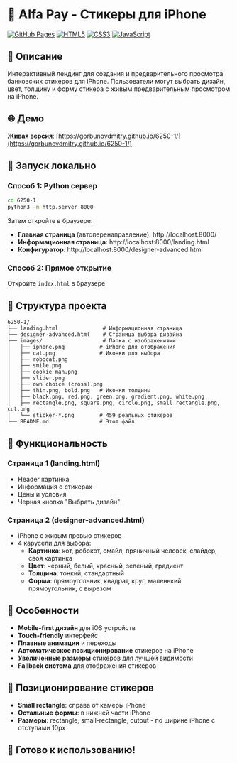 # 🎨 Alfa Pay - Стикеры для iPhone

[![GitHub Pages](https://img.shields.io/badge/GitHub%20Pages-Live-brightgreen)](https://gorbunovdmitry.github.io/6250-1/)
[![HTML5](https://img.shields.io/badge/HTML5-E34F26?logo=html5&logoColor=white)](https://developer.mozilla.org/en-US/docs/Web/HTML)
[![CSS3](https://img.shields.io/badge/CSS3-1572B6?logo=css3&logoColor=white)](https://developer.mozilla.org/en-US/docs/Web/CSS)
[![JavaScript](https://img.shields.io/badge/JavaScript-F7DF1E?logo=javascript&logoColor=black)](https://developer.mozilla.org/en-US/docs/Web/JavaScript)

## 📱 Описание

Интерактивный лендинг для создания и предварительного просмотра банковских стикеров для iPhone. Пользователи могут выбрать дизайн, цвет, толщину и форму стикера с живым предварительным просмотром на iPhone.

## 🌐 Демо

**Живая версия**: [https://gorbunovdmitry.github.io/6250-1/](https://gorbunovdmitry.github.io/6250-1/)

## 🚀 Запуск локально

### Способ 1: Python сервер
```bash
cd 6250-1
python3 -m http.server 8000
```

Затем откройте в браузере:
- **Главная страница** (автоперенаправление): http://localhost:8000/
- **Информационная страница**: http://localhost:8000/landing.html
- **Конфигуратор**: http://localhost:8000/designer-advanced.html

### Способ 2: Прямое открытие
Откройте `index.html` в браузере

## 📁 Структура проекта

```
6250-1/
├── landing.html              # Информационная страница
├── designer-advanced.html    # Страница выбора дизайна
├── images/                   # Папка с изображениями
│   ├── iphone.png           # iPhone для отображения
│   ├── cat.png              # Иконки для выбора
│   ├── robocat.png
│   ├── smile.png
│   ├── cookie man.png
│   ├── slider.png
│   ├── own choice (cross).png
│   ├── thin.png, bold.png   # Иконки толщины
│   ├── black.png, red.png, green.png, gradient.png, white.png
│   ├── rectangle.png, square.png, circle.png, small rectangle.png, cut.png
│   └── sticker-*.png        # 459 реальных стикеров
└── README.md                # Этот файл
```

## 🎯 Функциональность

### Страница 1 (landing.html)
- Header картинка
- Информация о стикерах
- Цены и условия
- Черная кнопка "Выбрать дизайн"

### Страница 2 (designer-advanced.html)
- iPhone с живым превью стикеров
- 4 карусели для выбора:
  - **Картинка**: кот, робокот, смайл, пряничный человек, слайдер, своя картинка
  - **Цвет**: черный, белый, красный, зеленый, градиент
  - **Толщина**: тонкий, стандартный
  - **Форма**: прямоугольник, квадрат, круг, маленький прямоугольник, с вырезом

## 🎨 Особенности

- **Mobile-first дизайн** для iOS устройств
- **Touch-friendly** интерфейс
- **Плавные анимации** и переходы
- **Автоматическое позиционирование** стикеров на iPhone
- **Увеличенные размеры** стикеров для лучшей видимости
- **Fallback система** для отображения стикеров

## 📱 Позиционирование стикеров

- **Small rectangle**: справа от камеры iPhone
- **Остальные формы**: в нижней части iPhone
- **Размеры**: rectangle, small-rectangle, cutout - по ширине iPhone с отступами 10px

## 🎉 Готово к использованию!
